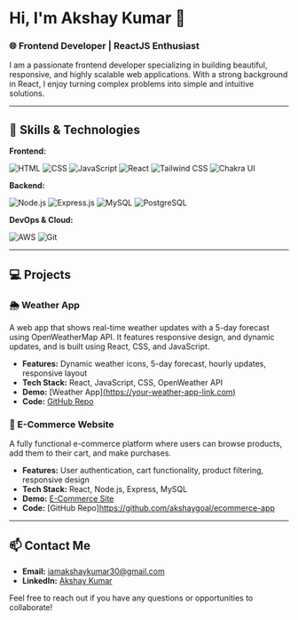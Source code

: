 # Hi, I'm Akshay Kumar 👋

### 🌐 Frontend Developer | ReactJS Enthusiast

I am a passionate frontend developer specializing in building beautiful, responsive, and highly scalable web applications. With a strong background in React, I enjoy turning complex problems into simple and intuitive solutions. 

---

## 🚀 Skills & Technologies

**Frontend:**

![HTML](https://img.shields.io/badge/-HTML5-E34F26?logo=html5&logoColor=fff)
![CSS](https://img.shields.io/badge/-CSS3-1572B6?logo=css3&logoColor=fff)
![JavaScript](https://img.shields.io/badge/-JavaScript-F7DF1E?logo=javascript&logoColor=black)
![React](https://img.shields.io/badge/-React-61DAFB?logo=react&logoColor=black)
![Tailwind CSS](https://img.shields.io/badge/-TailwindCSS-38B2AC?logo=tailwind-css&logoColor=white)
![Chakra UI](https://img.shields.io/badge/-ChakraUI-319795?logo=chakra-ui&logoColor=white)

**Backend:**

![Node.js](https://img.shields.io/badge/-Node.js-339933?logo=node.js&logoColor=white)
![Express.js](https://img.shields.io/badge/-Express-000000?logo=express&logoColor=white)
![MySQL](https://img.shields.io/badge/-MySQL-4479A1?logo=mysql&logoColor=white)
![PostgreSQL](https://img.shields.io/badge/-PostgreSQL-336791?logo=postgresql&logoColor=white)

**DevOps & Cloud:**

![AWS](https://img.shields.io/badge/-AWS-232F3E?logo=amazon-aws&logoColor=white)
![Git](https://img.shields.io/badge/-Git-F05032?logo=git&logoColor=white)

---

## 💻 Projects

### 🌦️ Weather App
A web app that shows real-time weather updates with a 5-day forecast using OpenWeatherMap API. It features responsive design, and dynamic updates, and is built using React, CSS, and JavaScript.

- **Features:** Dynamic weather icons, 5-day forecast, hourly updates, responsive layout
- **Tech Stack:** React, JavaScript, CSS, OpenWeather API
- **Demo:** [Weather App][(https://your-weather-app-link.com)](https://github.com/akshaygoal/weather-wise)
- **Code:** [GitHub Repo](https://github.com/akshay/weather-app)

### 🛒 E-Commerce Website
A fully functional e-commerce platform where users can browse products, add them to their cart, and make purchases.

- **Features:** User authentication, cart functionality, product filtering, responsive design
- **Tech Stack:** React, Node.js, Express, MySQL
- **Demo:** [E-Commerce Site](https://your-ecommerce-site-link.com)
- **Code:** [GitHub Repo]https://github.com/akshaygoal/ecommerce-app
---

## 📫 Contact Me

- **Email:** iamakshaykumar30@gmail.com
- **LinkedIn:** [Akshay Kumar](https://www.linkedin.com/in/yourprofile)

Feel free to reach out if you have any questions or opportunities to collaborate!

